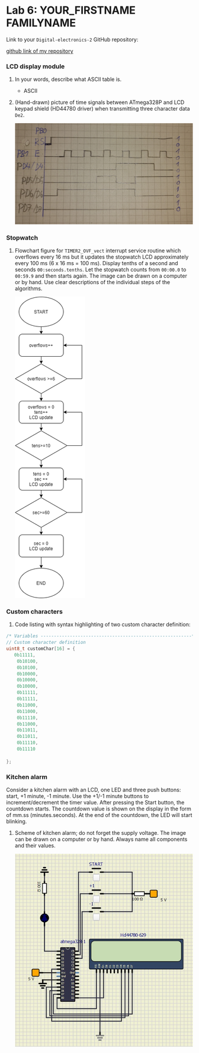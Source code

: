 # Lab 6: YOUR_FIRSTNAME FAMILYNAME
Link to your `Digital-electronics-2` GitHub repository:

[github link of my repository](https://github.com/xkocum00/Digital-electronics-2)



### LCD display module

1. In your words, describe what ASCII table is.
   * ASCII

2. (Hand-drawn) picture of time signals between ATmega328P and LCD keypad shield (HD44780 driver) when transmitting three character data `De2`.

   ![your figure](IMAGES/img1.jpg)


### Stopwatch

1. Flowchart figure for `TIMER2_OVF_vect` interrupt service routine which overflows every 16&nbsp;ms but it updates the stopwatch LCD approximately every 100&nbsp;ms (6 x 16&nbsp;ms = 100&nbsp;ms). Display tenths of a second and seconds `00:seconds.tenths`. Let the stopwatch counts from `00:00.0` to `00:59.9` and then starts again. The image can be drawn on a computer or by hand. Use clear descriptions of the individual steps of the algorithms.

   ![your figure](IMAGES/img2.png)


### Custom characters

1. Code listing with syntax highlighting of two custom character definition:

```c
/* Variables ---------------------------------------------------------*/
// Custom character definition
uint8_t customChar[16] = {
   0b11111, 
	0b10100,
	0b10100,
	0b10000,
	0b10000,
	0b10000,
	0b11111,
	0b11111,
	0b11000, 
	0b11000,
	0b11110,
	0b11000,
	0b11011,
	0b11011,
	0b11110,
	0b11110

};
```


### Kitchen alarm

Consider a kitchen alarm with an LCD, one LED and three push buttons: start, +1 minute, -1 minute. Use the +1/-1 minute buttons to increment/decrement the timer value. After pressing the Start button, the countdown starts. The countdown value is shown on the display in the form of mm.ss (minutes.seconds). At the end of the countdown, the LED will start blinking.

1. Scheme of kitchen alarm; do not forget the supply voltage. The image can be drawn on a computer or by hand. Always name all components and their values.

   ![your figure](IMAGES/img3.jpg)
